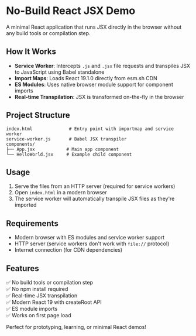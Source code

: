 # No-Build React JSX Demo

A minimal React application that runs JSX directly in the browser without any build tools or compilation step.

## How It Works

- **Service Worker**: Intercepts `.js` and `.jsx` file requests and transpiles JSX to JavaScript using Babel standalone
- **Import Maps**: Loads React 19.1.0 directly from esm.sh CDN
- **ES Modules**: Uses native browser module support for component imports
- **Real-time Transpilation**: JSX is transformed on-the-fly in the browser

## Project Structure

```
index.html              # Entry point with importmap and service worker
service-worker.js       # Babel JSX transpiler
components/
├── App.jsx            # Main app component  
└── HelloWorld.jsx     # Example child component
```

## Usage

1. Serve the files from an HTTP server (required for service workers)
2. Open `index.html` in a modern browser
3. The service worker will automatically transpile JSX files as they're imported

## Requirements

- Modern browser with ES modules and service worker support
- HTTP server (service workers don't work with `file://` protocol)
- Internet connection (for CDN dependencies)

## Features

✅ No build tools or compilation step  
✅ No npm install required  
✅ Real-time JSX transpilation  
✅ Modern React 19 with createRoot API  
✅ ES module imports  
✅ Works on first page load  

Perfect for prototyping, learning, or minimal React demos! 